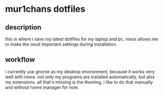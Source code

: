 # mur1chans dotfiles

## description 
this is where i save my latest dotfiles for my laptop and pc.
nixos allows me to make the most important settings during installation.

## workflow
i currently use gnome as my desktop environment, because it works very well with nixos. 
not only my programs are installed automatically, but also my extensions. all that's missing is the theming. 
i like to do that manually and without home manager for now.
